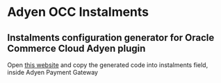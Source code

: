 # Adyen OCC Instalments
## Instalments configuration generator for Oracle Commerce Cloud Adyen plugin
Open [this website](https://kadobot.github.io/adyen-occ-instalments/) and copy the generated code into instalments field, inside Adyen Payment Gateway
